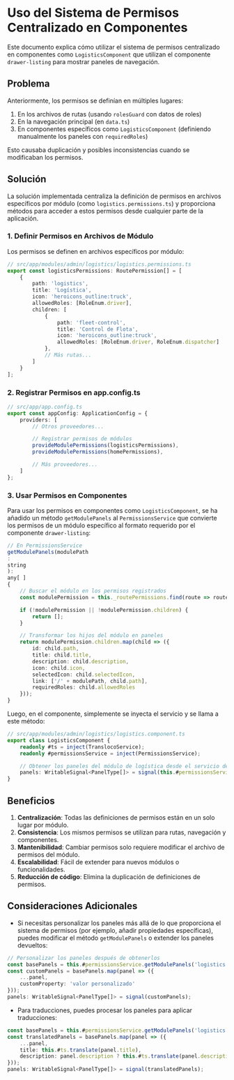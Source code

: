 # Uso del Sistema de Permisos Centralizado en Componentes

Este documento explica cómo utilizar el sistema de permisos centralizado en componentes como `LogisticsComponent` que utilizan el componente `drawer-listing` para mostrar paneles de navegación.

## Problema

Anteriormente, los permisos se definían en múltiples lugares:

1. En los archivos de rutas (usando `rolesGuard` con datos de roles)
2. En la navegación principal (en `data.ts`)
3. En componentes específicos como `LogisticsComponent` (definiendo manualmente los paneles con `requiredRoles`)

Esto causaba duplicación y posibles inconsistencias cuando se modificaban los permisos.

## Solución

La solución implementada centraliza la definición de permisos en archivos específicos por módulo (como `logistics.permissions.ts`) y proporciona métodos para acceder a estos permisos desde cualquier parte de la aplicación.

### 1. Definir Permisos en Archivos de Módulo

Los permisos se definen en archivos específicos por módulo:

```typescript
// src/app/modules/admin/logistics/logistics.permissions.ts
export const logisticsPermissions: RoutePermission[] = [
    {
        path: 'logistics',
        title: 'Logística',
        icon: 'heroicons_outline:truck',
        allowedRoles: [RoleEnum.driver],
        children: [
            {
                path: 'fleet-control',
                title: 'Control de Flota',
                icon: 'heroicons_outline:truck',
                allowedRoles: [RoleEnum.driver, RoleEnum.dispatcher]
            },
            // Más rutas...
        ]
    }
];
```

### 2. Registrar Permisos en app.config.ts

```typescript
// src/app/app.config.ts
export const appConfig: ApplicationConfig = {
    providers: [
        // Otros proveedores...

        // Registrar permisos de módulos
        provideModulePermissions(logisticsPermissions),
        provideModulePermissions(homePermissions),

        // Más proveedores...
    ]
};
```

### 3. Usar Permisos en Componentes

Para usar los permisos en componentes como `LogisticsComponent`, se ha añadido un método `getModulePanels` al `PermissionsService` que convierte los permisos de un módulo específico al formato requerido por el componente `drawer-listing`:

```typescript
// En PermissionsService
getModulePanels(modulePath
:
string
):
any[ ]
{
    // Buscar el módulo en los permisos registrados
    const modulePermission = this._routePermissions.find(route => route.path === modulePath);

    if (!modulePermission || !modulePermission.children) {
        return [];
    }

    // Transformar los hijos del módulo en paneles
    return modulePermission.children.map(child => ({
        id: child.path,
        title: child.title,
        description: child.description,
        icon: child.icon,
        selectedIcon: child.selectedIcon,
        link: ['/' + modulePath, child.path],
        requiredRoles: child.allowedRoles
    }));
}
```

Luego, en el componente, simplemente se inyecta el servicio y se llama a este método:

```typescript
// src/app/modules/admin/logistics/logistics.component.ts
export class LogisticsComponent {
    readonly #ts = inject(TranslocoService);
    readonly #permissionsService = inject(PermissionsService);

    // Obtener los paneles del módulo de logística desde el servicio de permisos centralizado
    panels: WritableSignal<PanelType[]> = signal(this.#permissionsService.getModulePanels('logistics'));
}
```

## Beneficios

1. **Centralización**: Todas las definiciones de permisos están en un solo lugar por módulo.
2. **Consistencia**: Los mismos permisos se utilizan para rutas, navegación y componentes.
3. **Mantenibilidad**: Cambiar permisos solo requiere modificar el archivo de permisos del módulo.
4. **Escalabilidad**: Fácil de extender para nuevos módulos o funcionalidades.
5. **Reducción de código**: Elimina la duplicación de definiciones de permisos.

## Consideraciones Adicionales

- Si necesitas personalizar los paneles más allá de lo que proporciona el sistema de permisos (por ejemplo, añadir propiedades específicas), puedes modificar el método `getModulePanels` o extender los paneles devueltos:

```typescript
// Personalizar los paneles después de obtenerlos
const basePanels = this.#permissionsService.getModulePanels('logistics');
const customPanels = basePanels.map(panel => ({
    ...panel,
    customProperty: 'valor personalizado'
}));
panels: WritableSignal<PanelType[]> = signal(customPanels);
```

- Para traducciones, puedes procesar los paneles para aplicar traducciones:

```typescript
const basePanels = this.#permissionsService.getModulePanels('logistics');
const translatedPanels = basePanels.map(panel => ({
    ...panel,
    title: this.#ts.translate(panel.title),
    description: panel.description ? this.#ts.translate(panel.description) : undefined
}));
panels: WritableSignal<PanelType[]> = signal(translatedPanels);
```
